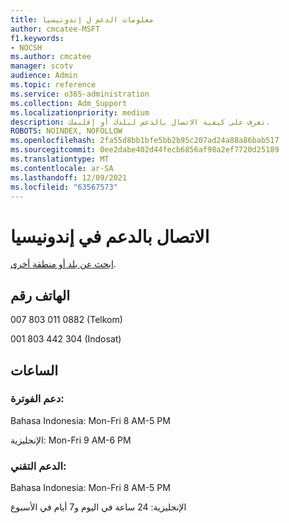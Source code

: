 ```yaml
---
title: معلومات الدعم ل إندونيسيا
author: cmcatee-MSFT
f1.keywords:
- NOCSH
ms.author: cmcatee
manager: scotv
audience: Admin
ms.topic: reference
ms.service: o365-administration
ms.collection: Adm_Support
ms.localizationpriority: medium
description: تعرف على كيفية الاتصال بالدعم لبلدك أو إقليمك.
ROBOTS: NOINDEX, NOFOLLOW
ms.openlocfilehash: 2fa55d8bb1bfe5bb2b95c207ad24a88a86bab517
ms.sourcegitcommit: 0ee2dabe402d44fecb6856af98a2ef7720d25189
ms.translationtype: MT
ms.contentlocale: ar-SA
ms.lasthandoff: 12/09/2021
ms.locfileid: "63567573"
---
```

# <a name="contact-support-for-indonesia"></a>الاتصال بالدعم في إندونيسيا

[ابحث عن بلد أو منطقة أخرى](../get-help-support.md).

## <a name="phone-number"></a>الهاتف رقم
007 803 011 0882 (Telkom)

001 803 442 304 (Indosat)

## <a name="hours"></a>الساعات
### <a name="billing-support"></a>دعم الفوترة:

Bahasa Indonesia: Mon-Fri 8 AM-5 PM

الإنجليزية: Mon-Fri 9 AM-6 PM

### <a name="technical-support"></a>الدعم التقني:

Bahasa Indonesia: Mon-Fri 8 AM-5 PM

الإنجليزية: 24 ساعة في اليوم و7 أيام في الأسبوع
